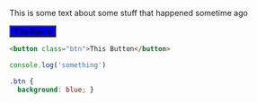 
This is some text about some stuff that happened sometime ago

<button class="btn">This Button</button>

<style>
    .btn {
  background: blue; }

</style>

~~~html
<button class="btn">This Button</button>
~~~

~~~js
console.log('something')
~~~

~~~css
.btn {
  background: blue; }

~~~